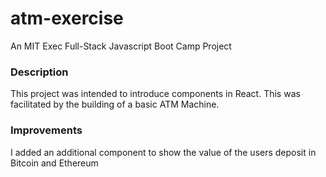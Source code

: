 # atm-exercise
An MIT Exec Full-Stack Javascript Boot Camp Project

### Description
This project was intended to introduce components in React.  This was facilitated by the building of a basic ATM Machine.

### Improvements
I added an additional component to show the value of the users deposit in Bitcoin and Ethereum
